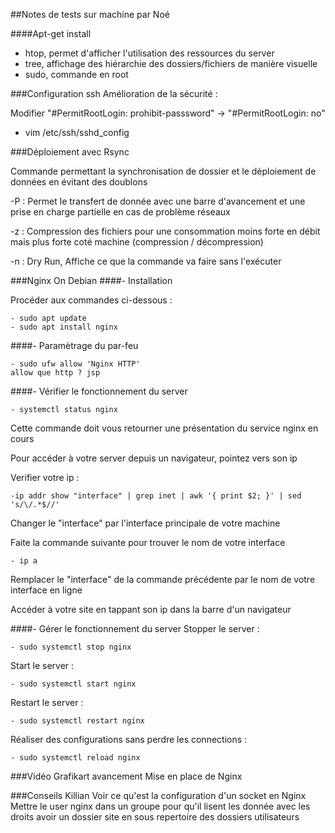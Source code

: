 ##Notes de tests sur machine par Noé

####Apt-get install

- htop, permet d'afficher l'utilisation des ressources du server
- tree, affichage des hiérarchie des dossiers/fichiers de manière visuelle
- sudo, commande en root

###Configuration ssh
Amélioration de la sécurité :

Modifier "#PermitRootLogin: prohibit-passsword" -> "#PermitRootLogin: no"

- vim /etc/ssh/sshd_config

###Déploiement avec Rsync

Commande permettant la synchronisation de dossier et le déploiement de données en évitant des doublons

-P : Permet le transfert de donnée avec une barre d'avancement et une prise en charge partielle en cas de problème réseaux

-z : Compression des fichiers pour une consommation moins forte en débit mais plus forte coté machine (compression / décompression)

-n : Dry Run, Affiche ce que la commande va faire sans l'exécuter

###Nginx On Debian
####- Installation

Procéder aux commandes ci-dessous :
    
    - sudo apt update
    - sudo apt install nginx
    
####- Paramètrage du par-feu

    - sudo ufw allow 'Nginx HTTP'
    allow que http ? jsp
    
####- Vérifier le fonctionnement du server

    - systemctl status nginx
Cette commande doit vous retourner une présentation du service nginx en cours

Pour accéder à votre server depuis un navigateur, pointez vers son ip

Verifier votre ip :

    -ip addr show "interface" | grep inet | awk '{ print $2; }' | sed 's/\/.*$//'
Changer le "interface" par l'interface principale de votre machine

Faite la commande suivante pour trouver le nom de votre interface

    - ip a

Remplacer le "interface" de la commande précédente par le nom de votre interface en ligne

Accéder à votre site en tappant son ip dans la barre d'un navigateur

####- Gérer le fonctionnement du server
Stopper le server :

    - sudo systemctl stop nginx
Start le server :

    - sudo systemctl start nginx
Restart le server :

    - sudo systemctl restart nginx
Réaliser des configurations sans perdre les connections :

    - sudo systemctl reload nginx

###Vidéo Grafikart avancement
Mise en place de Nginx

###Conseils Killian
Voir ce qu'est la configuration d'un socket en Nginx
Mettre le user nginx dans un groupe pour qu'il lisent les donnée avec les droits
avoir un dossier site en sous repertoire des dossiers utilisateurs